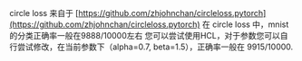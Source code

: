circle loss 来自于 [https://github.com/zhjohnchan/circleloss.pytorch](https://github.com/zhjohnchan/circleloss.pytorch)
在 circle loss 中，mnist的分类正确率一般在9888/10000左右
您可以尝试使用HCL，对于参数您可以自行尝试修改，在当前参数下（alpha=0.7, beta=1.5），正确率一般在 9915/10000.
